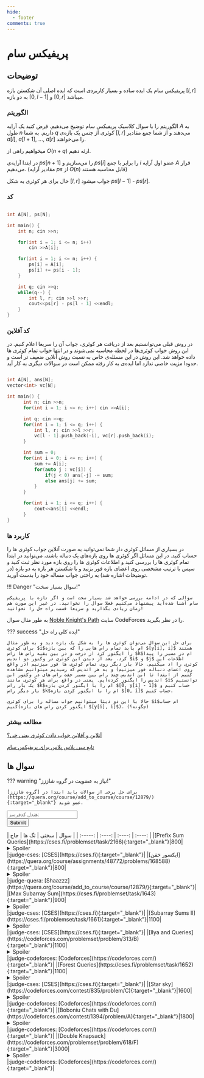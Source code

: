 ```yaml
--- 
hide:
  - footer
comments: true
---
```

# پریفیکس سام

## توضیحات 
پریفیکس سام یک ایده ساده و بسیار کاربردی است که ایده اصلی آن شکستن بازه $[l, r]$ به دو بازه $[0, l - 1]$ و $[0, r]$ میباشد.

### الگوریتم

الگوریتم را با سوال کلاسیک پریفیکس سام توضیح می‌دهیم.
فرض کنید یک آرایه $A$ به طول $n$ داریم.
به شما $q$ کوئری از جنس یک بازه‌ی $[l, r]$ می‌دهند و از شما جمع مقادیر $a[l]$, $a[l + 1]$, ..., $a[r]$ را می‌خواهند.

میخواهیم راهی از $O(n + q)$ ارئه دهیم.

در ابتدا آرایه‌ی $ps[n + 1]$ را می‌سازیم و $ps[i]$ را برابر با جمع $i$ عضو اول آرایه $A$ قرار می‌دهیم. (مقادیر آرایه $ps$ از $O(n)$ 
قابل محاسبه هستند)

حال برای هر کوئری به شکل $[l, r]$ جواب میشود $ps[l - 1]$ - $ps[r]$.

### کد

```cpp linenums="1"

int A[N], ps[N];

int main() {
    int n; cin >>n;

    for(int i = 1; i <= n; i++) 
        cin >>A[i];

    for(int i = 1; i <= n; i++) {
        ps[i] = A[i];
        ps[i] += ps[i - 1];
    }

    int q; cin >>q;
    while(q--) {
        int l, r; cin >>l >>r;
        cout<<ps[r] - ps[l - 1] <<endl;
    }    
}
```

### کد آفلاین

در روش قبلی می‌توانستیم بعد از دریافت هر کوئری، جواب آن را سریعا اعلام کنیم. در این روش جواب کوئری‌ها در لحظه محاسبه نمی‌شوند و در انتها جواب تمام کوئری ها داده خواهد شد. این روش در این مسئله‌ی خاص به نسبت روش آنلاین ضعیف تر است و حدودا مزیت خاصی ندارد اما ایده‌ی به کار رفته ممکن است در سوالات دیگری به کار آید.

```cpp linenums="1"

int A[N], ans[N];
vector<int> vc[N];

int main() {
      int n; cin >>n;
      for(int i = 1; i <= n; i++) cin >>A[i];

      int q; cin >>q;
      for(int i = 1; i <= q; i++) {
          int l, r; cin >>l >>r;
          vc[l - 1].push_back(-i), vc[r].push_back(i);
      }

      int sum = 0;
      for(int i = 0; i <= n; i++) {
          sum += A[i];
          for(auto j : vc[i]) {
              if(j < 0) ans[-j] -= sum;
              else ans[j] += sum;
          }
      }

      for(int i = 1; i <= q; i++) {
          cout<<ans[i] <<endl;    
      }
}
```

### کاربرد ها

در بسیاری از مسائل کوئری دار شما نمی‌توانید به صورت آنلاین جواب کوئری ها را حساب کنید.
در این مسائل اگر کوئری ها روی بازه‌های یک دنباله باشند، می‌توانید در ابتدا تمام کوئری ها را بررسی کنید و اطلاعات کوئری ها را روی بازه مورد نظر ثبت کنید و سپس با ترتیب مشخصی روی اعضای بازه فور بزنید و با شکستن هر بازه به دو بازه (در توضیحات اشاره شد) به راحتی جواب مساله خود را بدست آورید.

!!! Danger "سوال بسیار سخت!"

    سوالی که در ادامه بررسی خواهد شد بسیار سخت است و اگر تازه با پریفیکس سام آشنا شده‌اید پیشنهاد می‌کنیم فعلا سوال را نخوانید. در غیر این صورت هم زمان زیادی بگذارید و سریعا قسمت راه حل را نخوانید!

به طور مثال سوال [Noble Knight's Path](https://codeforces.com/problemset/problem/226/E) سایت CodeForces را در نظر بگیرید.

??? success "ایده کلی راه حل"

    برای حل این سوال می‌توان کوئری ها را به شکل یک بازه دید و به طور مثال برای کوئری $i$ام باید تمام راس هایی را که بین بازه $[y[i], i]$ هستند را ایگنور کرد از درخت و در بین بقیه راس ها راس $k$ام در مسیر را پیدا کرد. بعد از دیدن این کوئری در وکتور دو اندیس $i$ و $j$ اطلاعات این کوئری را اد میکنیم. حالا بار دیگر روی تمام کوئری ها فور میزنیم (در واقع روی اعضای دنباله فور میزنیم) و به هر اندیس که رسیدیم میتوانیم مشاهده کنیم از ابتدا تا این اندیس چند راس بین مسیر جفت راس های در وکتور این اندیس را ایگنور کرده‌ایم. یعنی در واقع برای هر کوئری مانند $i$ توانستیم یک بار راس $k$ام را با ایگنور کردن بازه $[0, y[i] - 1]$ حساب کنیم و بار دیگر راس $k$ام را با ایگنور کردن بازه $[0, i]$ حساب کنیم.
    
    حالا با این دو دیتا میتوانیم جواب مساله را برای کوئری $i$ام حساب کنیم(ایگنور کردن راس های بازه $[y[i], i]$). (چگونه؟)

### مطالعه بیشتر

[آنلاین و آفلاین جواب دادن کوئری یعنی چی؟](https://www.geeksforgeeks.org/what-are-online-and-offline-query-based-questions-in-competitive-programming/)

[تابع سی پلاس پلاس برای پریفیکس سام](https://en.cppreference.com/w/cpp/algorithm/partial_sum)
## سوال ها 
??? warning "نیاز به عضویت در گروه شاززز!"

    برای حل برخی از سوالات باید ابتدا در [گروه شاززز](https://quera.org/course/add_to_course/course/12879/){:target="_blank"} عضو شوید.
 <form name="cf-handel-form" class="cf-handel-form" onsubmit="return cf_status_checker()">
  <input type="text" id="cf-handel" name="cf-handel" class="handel-input" placeholder="هندل کدفرسز:"><br>
  <input type="submit" value="Submit" class="md-button cf-handel-button">
</form> | سوال | سختی | تگ ها | جاج | 
| :-----: | :----: | :----: | :----: | 
|[Prefix Sum Queries](https://cses.fi/problemset/task/2166){:target="_blank"}|800|<details> <summary>Spoiler</summary> <ul><li>[پریفیکس سام](/Level1/prefix_sum){:target="_blank"}</li></ul> </details>|:judge-cses: [CSES](https://cses.fi){:target="_blank"}|
|[ایکسور خفن](https://quera.org/course/assignments/48772/problems/168588){:target="_blank"}|800|<details> <summary>Spoiler</summary> <ul><li>[پریفیکس سام](/Level1/prefix_sum){:target="_blank"}</li></ul> </details>|:judge-quera: [Shaazzz](https://quera.org/course/add_to_course/course/12879/){:target="_blank"}|
|[Max Subarray Sum](https://cses.fi/problemset/task/1643){:target="_blank"}|900|<details> <summary>Spoiler</summary> <ul><li>[پریفیکس سام](/Level1/prefix_sum){:target="_blank"}</li></ul> </details>|:judge-cses: [CSES](https://cses.fi){:target="_blank"}|
|[Subarray Sums II](https://cses.fi/problemset/task/1661){:target="_blank"}|1100|<details> <summary>Spoiler</summary> <ul><li>[پریفیکس سام](/Level1/prefix_sum){:target="_blank"}</li> <li>[مرتب سازی](/Level1/sort){:target="_blank"}</li></ul> </details>|:judge-cses: [CSES](https://cses.fi){:target="_blank"}|
|[Ilya and Queries](https://codeforces.com/problemset/problem/313/B){:target="_blank"}|1100|<details> <summary>Spoiler</summary> <ul><li>[پریفیکس سام](/Level1/prefix_sum){:target="_blank"}</li></ul> </details>|:judge-codeforces: [Codeforces](https://codeforces.com/){:target="_blank"}|
|[Forest Queries](https://cses.fi/problemset/task/1652){:target="_blank"}|1100|<details> <summary>Spoiler</summary> <ul><li>[پریفیکس سام](/Level1/prefix_sum){:target="_blank"}</li></ul> </details>|:judge-cses: [CSES](https://cses.fi){:target="_blank"}|
|[Star sky](https://codeforces.com/contest/835/problem/C){:target="_blank"}|1600|<details> <summary>Spoiler</summary> <ul><li>[پریفیکس سام](/Level1/prefix_sum){:target="_blank"}</li></ul> </details>|:judge-codeforces: [Codeforces](https://codeforces.com/){:target="_blank"}|
|[Boboniu Chats with Du](https://codeforces.com/contest/1394/problem/A){:target="_blank"}|1800|<details> <summary>Spoiler</summary> <ul><li>[پریفیکس سام](/Level1/prefix_sum){:target="_blank"}</li> <li>tow_pointers</li></ul> </details>|:judge-codeforces: [Codeforces](https://codeforces.com/){:target="_blank"}|
|[Double Knapsack](https://codeforces.com/problemset/problem/618/F){:target="_blank"}|3000|<details> <summary>Spoiler</summary> <ul><li>[Two Pointers](/Level1/two_pointers){:target="_blank"}</li> <li>[پریفیکس سام](/Level1/prefix_sum){:target="_blank"}</li></ul> </details>|:judge-codeforces: [Codeforces](https://codeforces.com/){:target="_blank"}|
